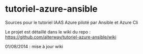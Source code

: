 tutoriel-azure-ansible
======================

Sources pour le tutoriel IAAS Azure piloté par Ansible et Azure Cli 

Le projet est détaillé dans le wiki du repo : https://github.com/alterway/tutoriel-azure-ansible/wiki

01/08/2014 : mise à jour wiki
